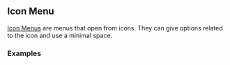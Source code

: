 ## Icon Menu

[Icon Menus](https://www.google.com/design/spec/components/menus.html#menus-usage)
are menus that open from icons. They can give options related to the icon and use
a minimal space.

### Examples
